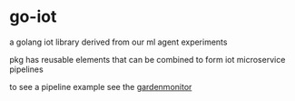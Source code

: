 # go-iot
a golang iot library derived from our ml agent experiments

pkg has reusable elements that can be combined to form iot microservice pipelines

to see a pipeline example see the [gardenmonitor](https://github.com/illmade-knight/go-iot-dataflows/gardenmonitor)


